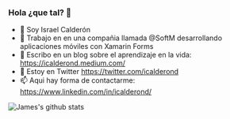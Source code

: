 ### Hola ¿que tal? 👋

- 🔭 Soy Israel Calderón
- 🏢 Trabajo en en una compañia llamada @SoftM desarrollando aplicaciones móviles con Xamarin Forms
- 🌱 Escribo en un blog sobre el aprendizaje en la vida: https://icalderond.medium.com/
- 🦜 Estoy en Twitter https://twitter.com/icalderond
- 📫 Aqui hay forma de contactarme: https://www.linkedin.com/in/icalderond/

![James's github stats](https://github-readme-stats.vercel.app/api?username=icalderond&show_icons=true)
